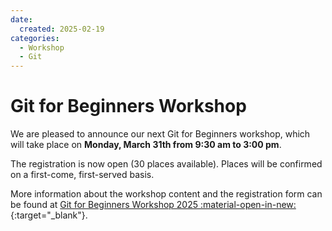 ```yaml
---
date:
  created: 2025-02-19
categories:
  - Workshop
  - Git
---
```


# Git for Beginners Workshop

We are pleased to announce our next Git for Beginners workshop, which will take place on **Monday, March 31th from 9:30 am to 3:00 pm**.

<!-- more -->

The registration is now open (30 places available). Places will be confirmed on a first-come, first-served basis.

More information about the workshop content and the registration form can be found at [Git for Beginners Workshop 2025 :material-open-in-new:](https://c2sm.ethz.ch/education/technical-training/c2sm-git-workshop-2025.html){:target="_blank"}.